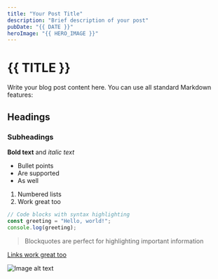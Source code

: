 ```yaml
---
title: "Your Post Title"
description: "Brief description of your post"
pubDate: "{{ DATE }}"
heroImage: "{{ HERO_IMAGE }}"
---
```


# {{ TITLE }}

Write your blog post content here. You can use all standard Markdown features:

## Headings

### Subheadings

**Bold text** and _italic text_

- Bullet points
- Are supported
- As well

1. Numbered lists
2. Work great too

```javascript
// Code blocks with syntax highlighting
const greeting = "Hello, world!";
console.log(greeting);
```

> Blockquotes are perfect for highlighting important information

[Links work great too](https://example.com)

![Image alt text](path/to/image.jpg)

